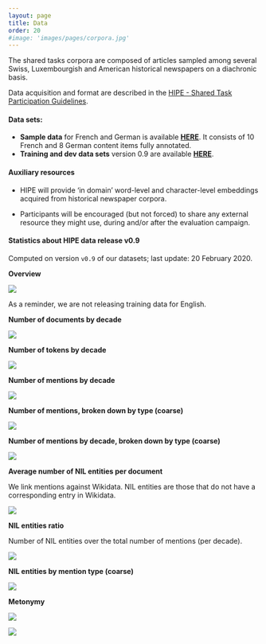 ```yaml
---
layout: page
title: Data
order: 20
#image: 'images/pages/corpora.jpg'
---
```




The shared tasks corpora are composed of articles sampled among several Swiss, Luxembourgish and American historical newspapers on a diachronic basis.

Data acquisition and format are described in the [HIPE - Shared Task Participation Guidelines]().

#### Data sets:

- **Sample data** for French and German is available **[HERE](https://github.com/impresso/CLEF-HIPE-2020/tree/2020-01-10/data/)**. It consists of 10 French and 8 German content items fully annotated.
- **Training and dev data sets** version 0.9 are available **[HERE]()**.



#### Auxiliary resources

- HIPE will provide ‘in domain’ word-level and character-level embeddings acquired from historical newspaper corpora.

- Participants will be encouraged (but not forced) to share any  external resource they might use, during and/or after the evaluation  campaign.




#### Statistics about HIPE data release v0.9 

Computed on version `v0.9` of our datasets;  last update: 20 February 2020.



**Overview**

![](images/pages/overview-table.png)

As a reminder, we are not releasing training data for English.



**Number of documents by decade**

![](images/pages/n_documents_diachronic.png)



**Number of tokens by decade**

![](images/pages/n_tokens_diachronic.png)	



**Number of mentions by decade**

![](images/pages/n_mentions_diachronic.png)



**Number of mentions, broken down by type (coarse)**

![](images/pages/coarse.png)



**Number of mentions by decade, broken down by type (coarse)**

![](images/pages/coarse_types_diachronic.png)



**Average number of NIL entities per document**

We link mentions against Wikidata. NIL entities are those that do not have a corresponding entry in Wikidata.

![](images/pages/avg_nil-entities_diachronic.png)



**NIL entities ratio**

Number of NIL entities over the total number of mentions (per decade).

![](images/pages/nil_ratio_diachronic.png)



**NIL entities by mention type (coarse)**

![](images/pages/coarse_nil.png)

**Metonymy**

![](images/pages/mentonymy_diachronic.png)

![](images/pages/mentonymy_by_language_diachronic.png)

